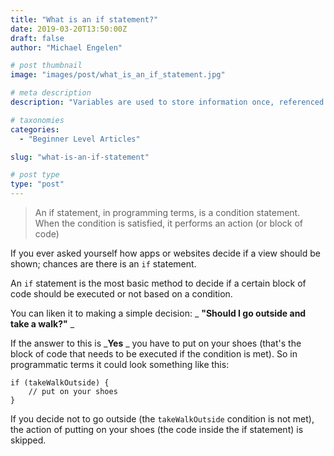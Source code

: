 ```yaml
---
title: "What is an if statement?"
date: 2019-03-20T13:50:00Z
draft: false
author: "Michael Engelen"

# post thumbnail
image: "images/post/what_is_an_if_statement.jpg"

# meta description
description: "Variables are used to store information once, referenced by an alias, and used multiple times throughout the code; reducing duplication."

# taxonomies
categories:
  - "Beginner Level Articles"

slug: "what-is-an-if-statement"

# post type
type: "post"
---
```


> An if statement, in programming terms, is a condition statement. When the condition is satisfied, it performs an action (or block of code)

If you ever asked yourself how apps or websites decide if a view should be shown; chances are there is an `if` statement.

An `if` statement is the most basic method to decide if a certain block of code should be executed or not based on a condition.

You can liken it to making a simple decision: _ **"Should I go outside and take a walk?"** _

If the answer to this is  _**Yes** _ you have to put on your shoes (that's the block of code that needs to be executed if the condition is met). So in programmatic terms it could look something like this:

```
if (takeWalkOutside) {
    // put on your shoes
}
```

If you decide not to go outside (the `takeWalkOutside` condition is not met), the action of putting on your shoes (the code inside the if statement) is skipped.



